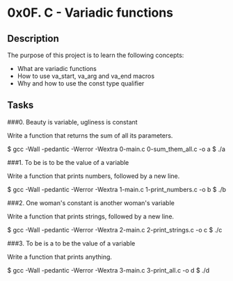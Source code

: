 # 0x0F. C - Variadic functions

## Description

The purpose of this project is to learn the following concepts:

 - What are variadic functions
 - How to use va\_start, va\_arg and va\_end macros
 - Why and how to use the const type qualifier

## Tasks

###0. Beauty is variable, ugliness is constant

Write a function that returns the sum of all its parameters.

$ gcc -Wall -pedantic -Werror -Wextra 0-main.c 0-sum\_them\_all.c -o a
$ ./a

###1. To be is to be the value of a variable

Write a function that prints numbers, followed by a new line.

$ gcc -Wall -pedantic -Werror -Wextra 1-main.c 1-print\_numbers.c -o b
$ ./b

###2. One woman's constant is another woman's variable

Write a function that prints strings, followed by a new line.

$ gcc -Wall -pedantic -Werror -Wextra 2-main.c 2-print\_strings.c -o c
$ ./c

###3. To be is a to be the value of a variable

Write a function that prints anything.

$ gcc -Wall -pedantic -Werror -Wextra 3-main.c 3-print\_all.c -o d
$ ./d
